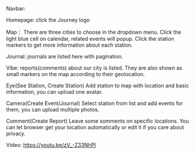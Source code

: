 Navbar:

Homepage: 
click the Journey logo

Map：
There are three cities to choose in the dropdown menu.
Click the light blue cell on calendar, related events will popup.
Click the station markers to get more information about each station.

Journal:
journals are listed here with pagination.

Vibe:
reports(comments) about our city is listed. They are also shown as small markers on the map according to their geolocation.

Eye(See Station, Create Station)
Add station to map with location and basic information, you can upload one avatar.

Camera(Create Event/Journal)
Select station from list and add events for them, you can upload multiple photos.

Comment(Create Report)
Leave some somments on specific locations. You can let browser get your location automatically or edit it if you care about privacy. 

Video: https://youtu.be/zV_-Z33NhPI